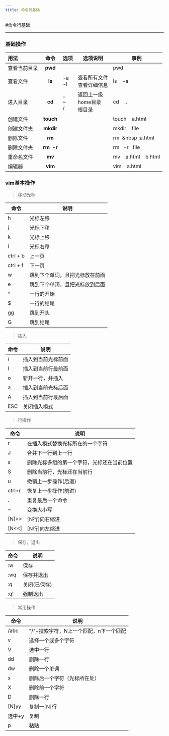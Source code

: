 ```yaml
---
title: 命令行基础
---
```

#命令行基础

----------

###  基础操作

|用法|命令|选项|选项说明|事例|
|:--|:--:|--|--|--|
|查看当前目录|**pwd**|||pwd|
|查看文件|**ls**|-a<br>-l|查看所有文件<br>查看详细信息|ls &nbsp;&nbsp; -a|
|进入目录|**cd**|..<br>~<br>/|返回上一级<br>home目录<br>根目录|cd &nbsp;&nbsp; ..|
|创建文件|**touch**|||touch &nbsp;&nbsp; a.html|
|创建文件夹|**mkdir**|||mkdir &nbsp;&nbsp; file|
|删除文件|**rm**|||rm &nbsp;&nbsp ;a.html|
|删除文件夹|**rm&nbsp;&nbsp;-r**|||rm &nbsp;&nbsp;-r&nbsp;&nbsp; file|
|重命名文件|**mv**|||mv &nbsp;&nbsp; a.html &nbsp;&nbsp; b.html|
|编辑器|**vim**|||vim &nbsp;&nbsp; a.html|


### vim基本操作

> 移动光标

|命令|说明|
|--|--|
|h|光标左移|
|j|光标下移|
|k|光标上移|
|l|光标右移|
|ctrl + b|上一页|
|ctrl + f|下一页|
|w|跳到下个单词，且把光标放在前面|
|e|跳到下个单词，且把光标放到后面|
|^|一行的开始|
|$|一行的结尾|
|gg|跳到开头|
|G|跳到结尾|

> 插入

|命令|说明|
|--|--|
|i|插入到当前光标前面|
|I|插入到当前行最前面|
|o|新开一行，并插入|
|a|插入到当前光标后面|
|A|插入到当前行最后面|
|ESC|关闭插入模式|

>行操作

|命令|说明|
|--|--|
|r|在插入模式替换光标所在的一个字符|
|J|合并下一行到上一行|
|s|删除光标多组的第一个字符，光标还在当前位置|
|S|删除当前行，光标还在当前行|
|u|撤销上一步操作(后退)|
|ctrl+r|恢复上一步操作(前进)|
|.|重复最后一个命令|
|~|变换大小写|
|[N]>>|[N行]向右缩进|
|[N<<]|[N行]向左缩进|

>保存，退出

|命令|说明|
|--|--|
|:w|保存|
|:wq|保存并退出|
|:q|关闭(已保存)|
|:q!|强制退出|

>常用操作

|命令|说明|
|--|--|
|/abc|"/"+搜索字符，N上一个匹配，n下一个匹配|
|v|选择一个或多个字符|
|V|选中一行|
|dd|删除一行|
|dw|删除一个单词|
|x|删除后一个字符（光标所在处）|
|X|删除前一个字符|
|D|删除一行|
|[N]yy|复制一[N]行|
|选中+y|复制|
|p|粘贴|


